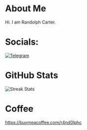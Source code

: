 # About Me
Hi. I am Randolph Carter.

# Socials:
[![Telegram](https://img.shields.io/badge/Telegram-2CA5E0?style=for-the-badge&logo=telegram&logoColor=white)](https://t.me/rand0lphc)

# GitHub Stats
![Streak Stats](http://github-readme-streak-stats.herokuapp.com?user=r4nd0lph-c&theme=vue&hide_border=true&date_format=M%20j%5B%2C%20Y%5D&currStreakNum=24292F&sideNums=24292F)

# Coffee
https://buymeacoffee.com/r4nd0lphc
